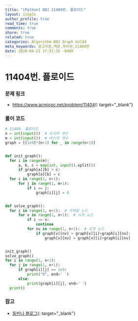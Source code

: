 ```yaml
---
title: "[Python] BOJ 11404번. 플로이드"
layout: single
author_profile: true
read_time: true
comments: true
share: true
related: true
categories: Algorithm BOJ Graph Gold4
meta_keywords: 알고리즘,백준,파이썬,11404번
date: 2020-04-21 17:51:35 -0400
---
```


# 11404번. 플로이드

### 문제 링크

- <https://www.acmicpc.net/problem/11404>{: target="\_blank"}

### 풀이 코드

```python
# 11404. 플로이드
n = int(input())  # 도시의 개수
m = int(input())  # 버스의 개수
graph = [[1e9]*(n+1) for _ in range(n+1)]


def init_graph():
  for i in range(m):
      a, b, c = map(int, input().split())
      if graph[a][b] > c:
          graph[a][b] = c
  for i in range(1, n+1):
      for j in range(1, m+1):
          if i == j:
              graph[i][j] = 0


def solve_graph():
  for i in range(1, n+1):  # 거쳐갈 노드
      for v in range(1, n+1):  # 시작 노드
          if i == v:
              continue
          for nv in range(1, n+1):  # 도착 노드
              if graph[v][nv] > graph[v][i]+graph[i][nv]:
                  graph[v][nv] = graph[v][i]+graph[i][nv]


init_graph()
solve_graph()
for i in range(1, n+1):
  for j in range(1, n+1):
      if graph[i][j] == 1e9:
          print("0", end=' ')
      else:
          print(graph[i][j], end=' ')
  print()

```

### 참고

- [동빈나 블로그](https://m.blog.naver.com/ndb796/221234427842){: target="\_blank"}
